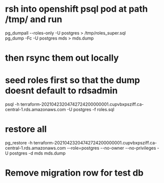 # rsh into openshift psql pod at path /tmp/ and run

pg_dumpall --roles-only -U postgres > /tmp/roles_super.sql  
pg_dump -Fc -U postgres mds > mds.dump

# then rsync them out locally

# seed roles first so that the dump doesnt default to rdsadmin

psql -h terraform-20210423204742724200000001.cupvbxpsziff.ca-central-1.rds.amazonaws.com -U postgres -f roles.sql

# restore all

pg_restore -h terraform-20210423204742724200000001.cupvbxpsziff.ca-central-1.rds.amazonaws.com --role=postgres --no-owner --no-privileges -U postgres -d mds mds.dump

# Remove migration row for test db
